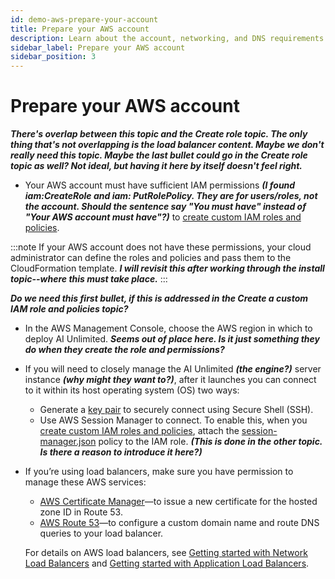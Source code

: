 ```yaml
---
id: demo-aws-prepare-your-account
title: Prepare your AWS account
description: Learn about the account, networking, and DNS requirements before deploying AI Unlimited on Azure. 
sidebar_label: Prepare your AWS account 
sidebar_position: 3
---
```


# Prepare your AWS account

***There's overlap between this topic and the Create role topic. The only thing that's not overlapping is the load balancer content. Maybe we don't really need this topic. Maybe the last bullet could go in the Create role topic as well? Not ideal, but having it here by itself doesn't feel right.***

- Your AWS account must have sufficient IAM permissions ***(I found iam:CreateRole and iam: PutRolePolicy. They are for users/roles, not the account. Should the sentence say "You must have" instead of "Your AWS account must have"?)*** to [create custom IAM roles and policies](../../demo/AWS/demo-aws-permissions-policies.md). 

:::note 
If your AWS account does not have these permissions, your cloud administrator can define the roles and policies and pass them to the CloudFormation template. ***I will revisit this after working through the install topic--where this must take place.***
:::

***Do we need this first bullet, if this is addressed in the Create a custom IAM role and policies topic?***

- In the AWS Management Console, choose the AWS region in which to deploy AI Unlimited. ***Seems out of place here. Is it just something they do when they create the role and permissions?***

- If you will need to closely manage the AI Unlimited ***(the engine?)*** server instance ***(why might they want to?)***, after it launches you can connect to it within its host operating system (OS) two ways:
    - Generate a [key pair](https://docs.aws.amazon.com/AWSEC2/latest/UserGuide/ec2-key-pairs.html) to securely connect using Secure Shell (SSH).
    - Use AWS Session Manager to connect. To enable this, when you [create custom IAM roles and policies](/docs/install-ai-unlimited/demo/AWS/demo-aws-permissions-policies.md), attach the [session-manager.json](https://github.com/Teradata/ai-unlimited/blob/develop/deployments/aws/policies/session-manager.json) policy to the IAM role. ***(This is done in the other topic. Is there a reason to introduce it here?)***

- If you’re using load balancers, make sure you have permission to manage these AWS services:
    - [AWS Certificate Manager](https://docs.aws.amazon.com/acm/)&mdash;to issue a new certificate for the hosted zone ID in Route 53.
    - [AWS Route 53](https://docs.aws.amazon.com/Route53/latest/DeveloperGuide/Welcome.html)&mdash;to configure a custom domain name and route DNS queries to your load balancer.

    For details on AWS load balancers, see [Getting started with Network Load Balancers](https://docs.aws.amazon.com/elasticloadbalancing/latest/network/network-load-balancer-getting-started.html) and [Getting started with Application Load Balancers](https://docs.aws.amazon.com/elasticloadbalancing/latest/application/application-load-balancer-getting-started.html).

